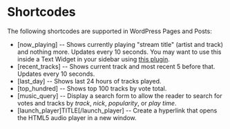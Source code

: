 # Shortcodes #

The following shortcodes are supported in WordPress Pages and Posts:

* [now_playing] -- Shows currently playing "stream title" (artist and track) and nothing more. Updates every 10 seconds. You may want to use this inside a Text Widget in your sidebar using [this plugin](http://wordpress.org/plugins/use-shortcodes-in-sidebar-widgets/).
* [recent_tracks] -- Shows current track and most recent 5 before that. Updates every 10 seconds.
* [last_day] -- Shows last 24 hours of tracks played.
* [top_hundred] -- Shows top 100 tracks by vote total.
* [music_query] -- Display a search form to allow the reader to search for votes and tracks by *track*, *nick*, *popularity*, or *play time*.
* [launch_player]TITLE[/launch_player] -- Create a hyperlink that opens the HTML5 audio player in a new window.

